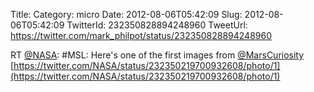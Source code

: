 Title: 
Category: micro
Date: 2012-08-06T05:42:09
Slug: 2012-08-06T05:42:09
TwitterId: 232350828894248960
TweetUrl: https://twitter.com/mark_philpot/status/232350828894248960

RT [@NASA](https://twitter.com/NASA): #MSL: Here's one of the first images from [@MarsCuriosity](https://twitter.com/MarsCuriosity) [https://twitter.com/NASA/status/232350219700932608/photo/1](https://twitter.com/NASA/status/232350219700932608/photo/1)